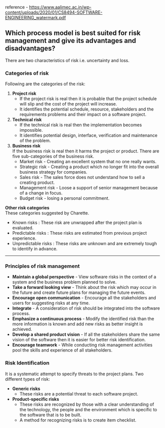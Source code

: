 reference - https://www.aalimec.ac.in/wp-content/uploads/2020/01/CS8494-SOFTWARE-ENGINEERING_watermark.pdf

## Which process model is best suited for risk management and give its advantages and disadvantages? 
There are two characteristics of risk i.e. uncertainty and loss.

### Categories of risk
Following are the categories of the risk:
1. **Project risk**
   - If the project risk is real then it is probable that the project schedule will slip and the cost of the project will increase.
   - It identifies the potential schedule, resource, stakeholders and the requirements problems and their impact on a software project.
2. **Technical risk**
   - If the technical risk is real then the implementation becomes impossible. 
   - It identifies potential design, interface, verification and maintenance of the problem.
3. **Business risk**   
If the business risk is real then it harms the project or product. There are five sub-categories of the business risk. 
   - Market risk - Creating an excellent system that no one really wants.
   - Strategic risk - Creating a product which no longer fit into the overall business strategy for companies.
   - Sales risk - The sales force does not understand how to sell a creating product.
   - Management risk - Loose a support of senior management because of a change in focus.
   - Budget risk - losing a personal commitment.  

**Other risk categories**  
These categories suggested by Charette.
   - Known risks : These risk are unwrapped after the project plan is evaluated.
   - Predictable risks : These risks are estimated from previous project experience.
   - Unpredictable risks : These risks are unknown and are extremely tough to identify in advance.
----------
### Principles of risk management   
  - **Maintain a global perspective** - View software risks in the context of a system and the business problem planned to solve.
  - **Take a forward looking view** - Think about the risk which may occur in the future and create future plans for managing the future events.
  - **Encourage open communication** - Encourage all the stakeholders and users for suggesting risks at any time.
  - **Integrate** - A consideration of risk should be integrated into the software process.
  - **Emphasize a continuous process** - Modify the identified risk than the more information is known and add new risks as better insight is achieved.
  - **Develop a shared product vision** - If all the stakeholders share the same vision of the software then it is easier for better risk identification.
  - **Encourage teamwork** - While conducting risk management activities pool the skills and experience of all stakeholders.

### Risk Identification   
It is a systematic attempt to specify threats to the project plans.
Two different types of risk:
- **Generic risks**
   - These risks are a potential threat to each software project.
- **Product-specific risks**
   - These risks are recognized by those with a clear understanding of the technology, the people and the environment which is specific to the software that is to be built.
   - A method for recognizing risks is to create item checklist.


